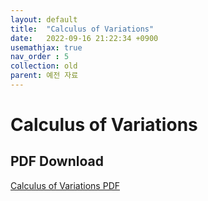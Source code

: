 ```yaml
---
layout: default
title:  "Calculus of Variations"
date:   2022-09-16 21:22:34 +0900
usemathjax: true
nav_order : 5
collection: old
parent: 예전 자료
---
```

# Calculus of Variations

## PDF Download

<!-- <object data="../old_download/Calculus of Variations.pdf" width="750" height="1075" type='application/pdf'></object> -->
<a target='_blank' href='../old_download/Calculus of Variations.pdf'>Calculus of Variations PDF</a>